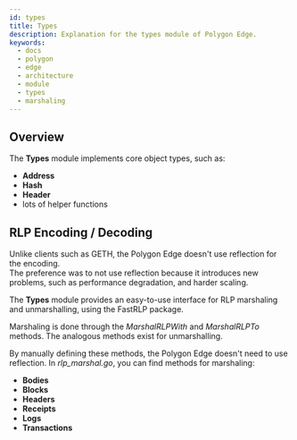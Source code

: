 ```yaml
---
id: types 
title: Types
description: Explanation for the types module of Polygon Edge.
keywords:
  - docs
  - polygon
  - edge
  - architecture
  - module
  - types
  - marshaling
---
```


## Overview

The **Types** module implements core object types, such as:

* **Address**
* **Hash**
* **Header**
* lots of helper functions

## RLP Encoding / Decoding

Unlike clients such as GETH, the Polygon Edge doesn't use reflection for the encoding.<br />
The preference was to not use reflection because it introduces new problems, such as performance
degradation, and harder scaling.

The **Types** module provides an easy-to-use interface for RLP marshaling and unmarshalling, using the FastRLP package.

Marshaling is done through the *MarshalRLPWith* and *MarshalRLPTo* methods. The analogous methods exist for
unmarshalling.

By manually defining these methods, the Polygon Edge doesn't need to use reflection. In *rlp_marshal.go*, you can find
methods for marshaling:

* **Bodies**
* **Blocks**
* **Headers**
* **Receipts**
* **Logs**
* **Transactions**